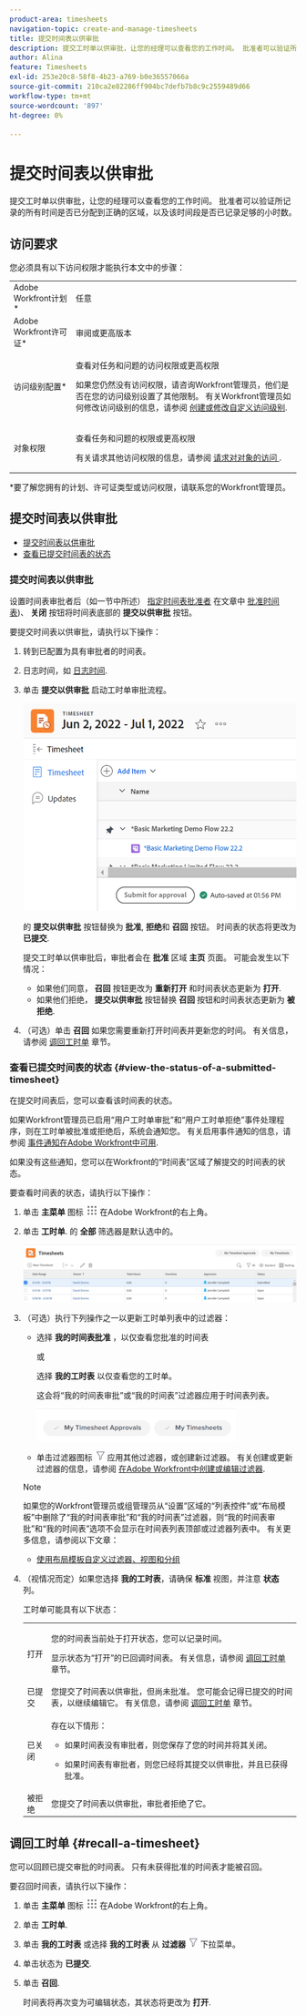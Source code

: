 ```yaml
---
product-area: timesheets
navigation-topic: create-and-manage-timesheets
title: 提交时间表以供审批
description: 提交工时单以供审批，让您的经理可以查看您的工作时间。 批准者可以验证所记录的所有时间是否已分配到正确的区域，以及该时间段是否已记录足够的小时数。
author: Alina
feature: Timesheets
exl-id: 253e20c8-58f8-4b23-a769-b0e36557066a
source-git-commit: 210ca2e82286ff904bc7defb7b8c9c2559489d66
workflow-type: tm+mt
source-wordcount: '897'
ht-degree: 0%

---
```


# 提交时间表以供审批

提交工时单以供审批，让您的经理可以查看您的工作时间。 批准者可以验证所记录的所有时间是否已分配到正确的区域，以及该时间段是否已记录足够的小时数。

## 访问要求

您必须具有以下访问权限才能执行本文中的步骤：

<table style="table-layout:auto"> 
 <col> 
 <col> 
 <tbody> 
  <tr> 
   <td role="rowheader">Adobe Workfront计划*</td> 
   <td> <p>任意</p> </td> 
  </tr> 
  <tr> 
   <td role="rowheader">Adobe Workfront许可证*</td> 
   <td> <p>审阅或更高版本</p> </td> 
  </tr> 
  <tr> 
   <td role="rowheader">访问级别配置*</td> 
   <td> <p>查看对任务和问题的访问权限或更高权限</p> <p>如果您仍然没有访问权限，请咨询Workfront管理员，他们是否在您的访问级别设置了其他限制。 有关Workfront管理员如何修改访问级别的信息，请参阅 <a href="../../administration-and-setup/add-users/configure-and-grant-access/create-modify-access-levels.md" class="MCXref xref">创建或修改自定义访问级别</a>.</p> </td> 
  </tr> 
  <tr> 
   <td role="rowheader">对象权限</td> 
   <td> <p>查看任务和问题的权限或更高权限</p> <p>有关请求其他访问权限的信息，请参阅 <a href="../../workfront-basics/grant-and-request-access-to-objects/request-access.md" class="MCXref xref">请求对对象的访问 </a>.</p> </td> 
  </tr> 
 </tbody> 
</table>

*要了解您拥有的计划、许可证类型或访问权限，请联系您的Workfront管理员。

## 提交时间表以供审批

* [提交时间表以供审批](#submit-a-timesheet-for-approval)
* [查看已提交时间表的状态](#view-the-status-of-a-submitted-timesheet)

### 提交时间表以供审批

设置时间表审批者后（如一节中所述） [指定时间表批准者](../../timesheets/create-and-manage-timesheets/timesheet-approvals.md#designating-a-timesheet-approver) 在文章中 [批准时间表](../../timesheets/create-and-manage-timesheets/timesheet-approvals.md))、 **关闭** 按钮将时间表底部的 **提交以供审批** 按钮。

要提交时间表以供审批，请执行以下操作：

1. 转到已配置为具有审批者的时间表。
1. 日志时间，如 [日志时间](../../timesheets/create-and-manage-timesheets/log-time.md).
1. 单击 **提交以供审批** 启动工时单审批流程。

   ![](assets/submit-for-approval-button-on-timesheet-nwe.png)

   的 **提交以供审批** 按钮替换为 **批准**, **拒绝**&#x200B;和 **召回** 按钮。 时间表的状态将更改为 **已提交**.

   提交工时单以供审批后，审批者会在 **批准** 区域 **主页** 页面。 可能会发生以下情况：

   * 如果他们同意， **召回** 按钮更改为 **重新打开** 和时间表状态更新为 **打开**.
   * 如果他们拒绝， **提交以供审批** 按钮替换 **召回** 按钮和时间表状态更新为 **被拒绝**.

1. （可选）单击 **召回** 如果您需要重新打开时间表并更新您的时间。 有关信息，请参阅 [调回工时单](#recall-a-timesheet) 章节。

### 查看已提交时间表的状态 {#view-the-status-of-a-submitted-timesheet}

在提交时间表后，您可以查看该时间表的状态。

如果Workfront管理员已启用“用户工时单审批”和“用户工时单拒绝”事件处理程序，则在工时单被批准或拒绝后，系统会通知您。 有关启用事件通知的信息，请参阅 [事件通知在Adobe Workfront中可用](../../administration-and-setup/manage-workfront/emails/event-notifications-available-in-wf.md).

如果没有这些通知，您可以在Workfront的“时间表”区域了解提交的时间表的状态。

要查看时间表的状态，请执行以下操作：

1. 单击 **主菜单** 图标 ![](assets/main-menu-icon.png) 在Adobe Workfront的右上角。
1. 单击 **工时单**. 的 **全部** 筛选器是默认选中的。

   ![](assets/timesheet-list-one-timesheet-selected-nwe-350x70.png)

1. （可选）执行下列操作之一以更新工时单列表中的过滤器：

   * 选择 **我的时间表批准** ，以仅查看您批准的时间表

      或

      选择 **我的工时表** 以仅查看您的工时单。

      这会将“我的时间表审批”或“我的时间表”过滤器应用于时间表列表。

      ![](assets/my-timesheet-approvals-my-timesheets-pills-on-timesheets-list-nwe-350x58.png)

   * 单击过滤器图标 ![](assets/filter-nwepng.png) 应用其他过滤器，或创建新过滤器。 有关创建或更新过滤器的信息，请参阅 [在Adobe Workfront中创建或编辑过滤器](../../reports-and-dashboards/reports/reporting-elements/create-filters.md).
   >[!NOTE]
   >
   >如果您的Workfront管理员或组管理员从“设置”区域的“列表控件”或“布局模板”中删除了“我的时间表审批”和“我的时间表”过滤器，则“我的时间表审批”和“我的时间表”选项不会显示在时间表列表顶部或过滤器列表中。 有关更多信息，请参阅以下文章：
   >
   >   
   >   
   >   * [使用布局模板自定义过滤器、视图和分组](../../administration-and-setup/customize-workfront/use-layout-templates/customize-fvg-list-controls-layout-template.md)


1. （视情况而定）如果您选择 **我的工时表**，请确保 **标准** 视图，并注意 **状态** 列。

   工时单可能具有以下状态：

   <table style="table-layout:auto"> 
    <col> 
    <col> 
    <tbody> 
     <tr> 
      <td role="rowheader">打开</td> 
      <td> <p>您的时间表当前处于打开状态，您可以记录时间。 </p> <p>显示状态为“打开”的已回调时间表。 有关信息，请参阅 <a href="#recall-a-timesheet" class="MCXref xref">调回工时单</a> 章节。 </p> </td> 
     </tr> 
     <tr> 
      <td role="rowheader">已提交</td> 
      <td>您提交了时间表以供审批，但尚未批准。 您可能会记得已提交的时间表，以继续编辑它。 有关信息，请参阅 <a href="#recall-a-timesheet" class="MCXref xref">调回工时单</a> 章节。 </td> 
     </tr> 
     <tr> 
      <td role="rowheader">已关闭</td> 
      <td> <p>存在以下情形：</p> 
       <ul> 
        <li> <p>如果时间表没有审批者，则您保存了您的时间并将其关闭。</p> </li> 
        <li> <p>如果时间表有审批者，则您已经将其提交以供审批，并且已获得批准。</p> </li> 
       </ul> </td> 
     </tr> 
     <tr> 
      <td role="rowheader">被拒绝</td> 
      <td>您提交了时间表以供审批，审批者拒绝了它。</td> 
     </tr> 
    </tbody> 
   </table>

## 调回工时单 {#recall-a-timesheet}

您可以回顾已提交审批的时间表。 只有未获得批准的时间表才能被召回。

要召回时间表，请执行以下操作：

1. 单击 **主菜单** 图标 ![](assets/main-menu-icon.png) 在Adobe Workfront的右上角。

1. 单击 **工时单**.
1. 单击 **我的工时表** 或选择 **我的工时表** 从 **过滤器** ![](assets/filter-nwepng.png) 下拉菜单。
1. 单击状态为 **已提交**.
1. 单击 **召回**.

   时间表将再次变为可编辑状态，其状态将更改为 **打开**.
